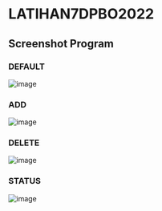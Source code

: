# LATIHAN7DPBO2022

## Screenshot Program
### DEFAULT

![image](https://user-images.githubusercontent.com/99385328/161934767-3b95bea9-2b69-4aed-b9e1-19f52b555f14.png)

### ADD

![image](https://user-images.githubusercontent.com/99385328/161935088-a91b8248-c390-44df-b4c2-5e1852a9001c.png)


### DELETE

![image](https://user-images.githubusercontent.com/99385328/161935187-c9a1a5de-7877-4d47-9b69-8a25030f1edd.png)


### STATUS

![image](https://user-images.githubusercontent.com/99385328/161935440-8b36fb85-88d8-46c0-a746-fc6831f7084c.png)
